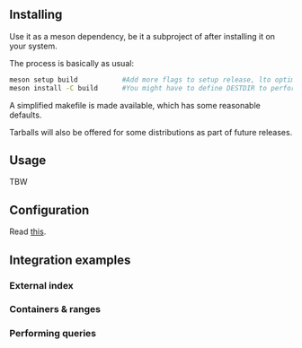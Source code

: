 ## Installing

Use it as a meson dependency, be it a subproject of after installing it on your system.  

The process is basically as usual:

```sh
meson setup build           #Add more flags to setup release, lto optimizations etc based on your needs
meson install -C build      #You might have to define DESTDIR to perform a dry run or if you have a strange location
```

A simplified makefile is made available, which has some reasonable defaults.  

Tarballs will also be offered for some distributions as part of future releases.  

## Usage

TBW

## Configuration
Read [this](./configuration.md).

## Integration examples


### External index

### Containers & ranges

### Performing queries